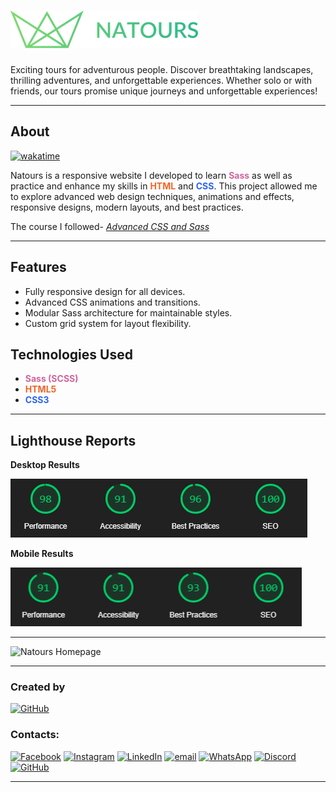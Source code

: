 # ![Natours](img/logo-green-small-2x.webp)

Exciting tours for adventurous people. Discover breathtaking landscapes, thrilling adventures, and unforgettable experiences. Whether solo or with friends, our tours promise unique journeys and unforgettable experiences!

---

## About

[![wakatime](https://wakatime.com/badge/github/Darkoray/Natours.svg)](https://wakatime.com/@72594c02-0009-4d68-ba8b-6bc52b500d86/projects/mqaufpkmyc)

Natours is a responsive website I developed to learn <span style="color:#cf649a"><b>Sass</b></span> as well as practice and enhance my skills in <span style="color:#f06529"><b>HTML</b></span> and <span style="color:#2965f1"><b>CSS</b></span>. This project allowed me to explore advanced web design techniques, animations and effects, responsive designs, modern layouts, and best practices.

The course I followed-
_[Advanced CSS and Sass](https://www.udemy.com/advanced-css-and-sass/?couponCode=GITHUB4)_

---

## Features

- Fully responsive design for all devices.
- Advanced CSS animations and transitions.
- Modular Sass architecture for maintainable styles.
- Custom grid system for layout flexibility.

## Technologies Used

- <span style="color:#cf649a"><b>Sass (SCSS)</b></span>
- <span style="color:#f06529"><b>HTML5</b></span>
- <span style="color:#2965f1"><b>CSS3</b></span>

---

## Lighthouse Reports

**Desktop Results**

![Lighthouse Report Desktop](lighthouse_viewer_1.png)

**Mobile Results**

![Lighthouse Report Mobile](lighthouse_viewer_2.png)

---

![Natours Homepage](index.html.png)

---

### Created by

[![GitHub](https://img.shields.io/badge/_Darkoray-%23121011.svg?logo=github&logoColor=white&style=for-the-badge)](https://github.com/Darkoray)

### Contacts:

[![Facebook](https://img.shields.io/badge/Facebook-%231877F2.svg?logo=Facebook&logoColor=white)](https://facebook.com/soadul.islam.71) [![Instagram](https://img.shields.io/badge/Instagram-%23E4405F.svg?logo=Instagram&logoColor=white)](https://instagram.com/soadul.islam.71) [![LinkedIn](https://img.shields.io/badge/LinkedIn-%230077B5.svg?logo=linkedin&logoColor=white)](https://linkedin.com/in/soadul-islam) [![email](https://img.shields.io/badge/Email-D14836?logo=gmail&logoColor=white)](mailto:soadulislam1234@gmail.com) [![WhatsApp](https://img.shields.io/badge/WhatsApp-25D366?logo=whatsapp&logoColor=white)](https://wa.me/+8801312211260)
[![Discord](https://img.shields.io/badge/Discord-%235865F2.svg?logo=discord&logoColor=white)](https://discordapp.com/users/743413210517995530) [![GitHub](https://img.shields.io/badge/GitHub-%23121011.svg?logo=github&logoColor=white)](https://github.com/Darkoray)

---
